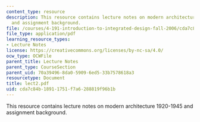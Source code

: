 ```yaml
---
content_type: resource
description: This resource contains lecture notes on modern architecture 1920-1945
  and assignment background.
file: /courses/4-191-introduction-to-integrated-design-fall-2006/cda7c84b18911751f7a6288819f96b1b_lect2.pdf
file_type: application/pdf
learning_resource_types:
- Lecture Notes
license: https://creativecommons.org/licenses/by-nc-sa/4.0/
ocw_type: OCWFile
parent_title: Lecture Notes
parent_type: CourseSection
parent_uid: 70a39496-8da0-5909-6ed5-33b7578618a3
resourcetype: Document
title: lect2.pdf
uid: cda7c84b-1891-1751-f7a6-288819f96b1b
---
```

This resource contains lecture notes on modern architecture 1920-1945 and assignment background.